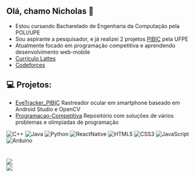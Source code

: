 ## Olá, chamo Nicholas 👋

- Estou cursando Bacharelado de Engenharia da Computação pela POLI/UPE</br>
- Sou aspirante a pesquisador, e já realizei 2 projetos [PIBIC](https://www.ufpe.br/iniciacao-cientifica) pela UFPE</br>
- Atualmente focado em programação competitiva e aprendendo desenvolvimento web-mobile</br>
- [Currículo Lattes](http://lattes.cnpq.br/9295639715054214)
- [Codeforces](https://codeforces.com/profile/pedronicholas13)

## 💻 Projetos:

- [EyeTracker_PIBIC](https://github.com/Agiliis/EyeTracker_PIBIC.git) Rastreador ocular em smartphone baseado em Android Studio e OpenCV
- [Programacao-Competitiva](https://github.com/Agiliis/Programacao-Competitiva.git) Repositório com soluções de vários problemas e olimpíadas de programação

![C++](https://img.shields.io/badge/c++-%2300599C.svg?style=flat&logo=c%2B%2B&logoColor=white) ![Java](https://img.shields.io/badge/java-%23ED8B00.svg?style=flat&logo=openjdk&logoColor=white) ![Python](https://img.shields.io/badge/python-3670A0?style=flat&logo=python&logoColor=ffdd54) ![ReactNative](https://img.shields.io/badge/react_native-%2320232a.svg?style=flat&logo=react&logoColor=%2361DAFB) ![HTML5](https://img.shields.io/badge/html5-%23E34F26.svg?style=flat&logo=html5&logoColor=white) ![CSS3](https://img.shields.io/badge/css3-%231572B6.svg?style=flat&logo=css3&logoColor=white) ![JavaScript](https://img.shields.io/badge/javascript-%23323330.svg?style=flat&logo=javascript&logoColor=%23F7DF1E) ![Arduino](https://img.shields.io/badge/-Arduino-00979D?style=flat&logo=Arduino&logoColor=white)

#
![](https://github-readme-stats.vercel.app/api?username=Agiliis&theme=dark&hide_border=false&include_all_commits=false&count_private=false)<br/>
![](https://github-readme-stats.vercel.app/api/top-langs/?username=Agiliis&theme=dark&hide_border=false&include_all_commits=false&count_private=false&layout=compact)

<!-- Proudly created with GPRM ( https://gprm.itsvg.in ) -->
